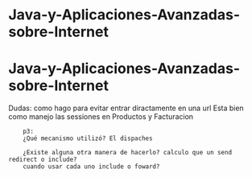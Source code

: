 # Java-y-Aplicaciones-Avanzadas-sobre-Internet
# Java-y-Aplicaciones-Avanzadas-sobre-Internet

Dudas: como hago para evitar entrar diractamente en una url
        Esta bien como manejo las sessiones en Productos y Facturacion

        p3:
        ¿Qué mecanismo utilizó? El dispaches 
        
        ¿Existe alguna otra manera de hacerlo? calculo que un send redirect o include?
        cuando usar cada uno include o foward?